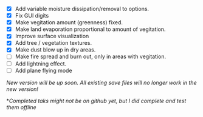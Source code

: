 - [x] Add variable moisture dissipation/removal to options.
- [x] Fix GUI digits
- [x] Make vegitation amount (greenness) fixed.
- [x] Make land evaporation proportional to amount of vegitation.
- [x] Improve surface visualization
- [x] Add tree / vegetation textures.
- [x] Make dust blow up in dry areas.
- [ ] Make fire spread and burn out, only in areas with vegitation.
- [ ] Add lightning effect.
- [ ] Add plane flying mode

*New version will be up soon. All existing save files will no longer work in the new version!*


**Completed taks might not be on github yet, but I did complete and test them offline*
